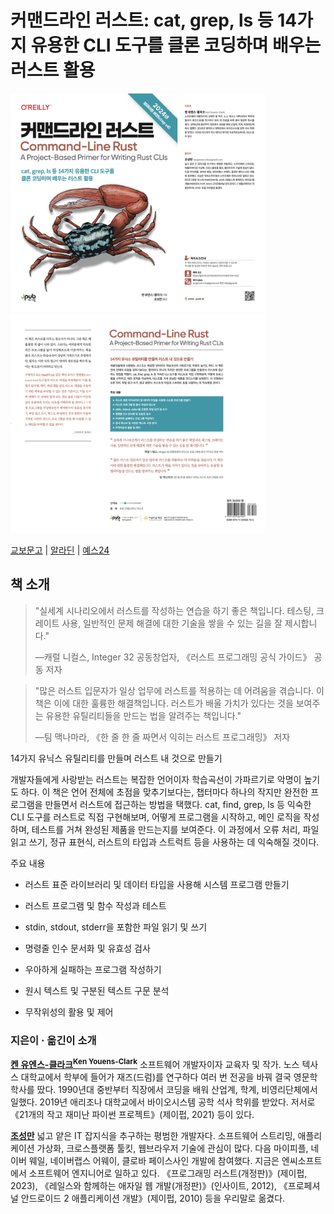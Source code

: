 # 커맨드라인 러스트: cat, grep, ls 등 14가지 유용한 CLI 도구를 클론 코딩하며 배우는 러스트 활용

<p>
  <img alt="Front Cover" src="cover_front.png" style="height:350px;" />
  <img alt="Back Cover" src="cover_back.png" style="height:350px;" />
</p>

[교보문고](https://product.kyobobook.co.kr/detail/S000213800078) | 
[알라딘](https://www.aladin.co.kr/shop/wproduct.aspx?ItemId=342934165) | 
[예스24](https://www.yes24.com/Product/Goods/128929260)

## 책 소개

> "실세계 시나리오에서 러스트를 작성하는 연습을 하기 좋은 책입니다. 테스팅, 크레이트 사용, 일반적인 문제 해결에 대한 기술을 쌓을 수 있는 길을 잘 제시합니다."
>
> —캐럴 니컬스, Integer 32 공동창업자, 《러스트 프로그래밍 공식 가이드》 공동 저자

> "많은 러스트 입문자가 일상 업무에 러스트를 적용하는 데 어려움을 겪습니다. 이 책은 이에 대한 훌륭한 해결책입니다. 러스트가 배울 가치가 있다는 것을 보여주는 유용한 유틸리티들을 만드는 법을 알려주는 책입니다."
>
> —팀 맥나마라, 《한 줄 한 줄 짜면서 익히는 러스트 프로그래밍》 저자

14가지 유닉스 유틸리티를 만들며 러스트 내 것으로 만들기

개발자들에게 사랑받는 러스트는 복잡한 언어이자 학습곡선이 가파르기로 악명이 높기도 하다. 이 책은 언어 전체에 초점을 맞추기보다는, 챕터마다 하나의 작지만 완전한 프로그램을 만들면서 러스트에 접근하는 방법을 택했다. cat, find, grep, ls 등 익숙한 CLI 도구를 러스트로 직접 구현해보며, 어떻게 프로그램을 시작하고, 메인 로직을 작성하며, 테스트를 거쳐 완성된 제품을 만드는지를 보여준다. 이 과정에서 오류 처리, 파일 읽고 쓰기, 정규 표현식, 러스트의 타입과 스트럭트 등을 사용하는 데 익숙해질 것이다.

주요 내용

* 러스트 표준 라이브러리 및 데이터 타입을 사용해 시스템 프로그램 만들기

* 러스트 프로그램 및 함수 작성과 테스트

* stdin, stdout, stderr을 포함한 파일 읽기 및 쓰기

* 명령줄 인수 문서화 및 유효성 검사

* 우아하게 실패하는 프로그램 작성하기

* 원시 텍스트 및 구분된 텍스트 구문 분석

* 무작위성의 활용 및 제어

### 지은이 · 옮긴이 소개

<b>[켄 유엔스-클라크<sup>Ken Youens-Clark</sup>](https://twitter.com/kycl4rk)</b> 소프트웨어 개발자이자 교육자 및 작가. 노스 텍사스 대학교에서 학부에 들어가 재즈(드럼)를 연구하다 여러 번 전공을 바꿔 결국 영문학 학사를 땄다. 1990년대 중반부터 직장에서 코딩을 배워 산업계, 학계, 비영리단체에서 일했다. 2019년 애리조나 대학교에서 바이오시스템 공학 석사 학위를 받았다. 저서로 《21개의 작고 재미난 파이썬 프로젝트》(제이펍, 2021) 등이 있다.

<b>[조성만](https://twitter.com/chosungmann)</b> 넓고 얕은 IT 잡지식을 추구하는 평범한 개발자다. 소프트웨어 스트리밍, 애플리케이션 가상화, 크로스플랫폼 툴킷, 웹브라우저 기술에 관심이 많다. 다음 마이피플, 네이버 웨일, 네이버랩스 어웨이, 클로바 페이스사인 개발에 참여했다. 지금은 엔씨소프트에서 소프트웨어 엔지니어로 일하고 있다. 《프로그래밍 러스트(개정판)》(제이펍, 2023), 《레일스와 함께하는 애자일 웹 개발(개정판)》(인사이트, 2012), 《프로페셔널 안드로이드 2 애플리케이션 개발》(제이펍, 2010) 등을 우리말로 옮겼다.
